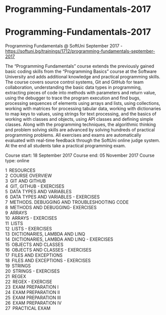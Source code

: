 # Programming-Fundamentals-2017

# Programming-Fundamentals-2017

Programming Fundamentals @ SoftUni September 2017 - https://softuni.bg/trainings/1712/programming-fundamentals-september-2017

The “Programming Fundamentals” course extends the previously gained basic coding skills from the “Programming Basics” course at the Software University and adds additional knowledge and practical programming skills.
The course covers source control systems, Git and GitHub for team collaboration, understanding the basic data types in programming, extracting pieces of code into methods with parameters and return value, using the debugger to trace the program execution and find bugs, processing sequences of elements using arrays and lists, using collections, working with matrices for processing tabular data, working with dictionaries to map keys to values, using strings for text processing, and the basics of working with classes and objects, using API classes and defining simple classes.
Along with the programming techniques, the algorithmic thinking and problem solving skills are advanced by solving hundreds of practical programming problems. All exercises and exams are automatically evaluated with real-time feedback through the SoftUni online judge system. At the end all students take a practical programming exam.

Course start: 18 September 2017 Course end: 05 November 2017  Course type: online

1 RESOURCES<br>
2 COURSE OVERVIEW<br>
3 GIT AND GITHUB<br>
4 GIT, GITHUB - EXERCISES<br>
5 DATA TYPES AND VARIABLES<br>
6 DATA TYPES AND VARIABLES - EXERCISES<br>
7 METHODS. DEBUGGING AND TROUBLESHOOTING CODE<br>
8 METHODS AND DEBUGGING- EXERCISES<br>
9 ARRAYS<br>
10 ARRAYS - EXERCISES<br>
11 LISTS<br>
12 LISTS - EXERCISES<br>
13 DICTIONARIES, LAMBDA AND LINQ<br>
14 DICTIONARIES, LAMBDA AND LINQ - EXERCISES<br>
15 OBJECTS AND CLASSES<br>
16 OBJECTS AND CLASSES - EXERCISES<br>
17 FILES AND EXCEPTIONS<br>
18 FILES AND EXCEPTIONS - EXERCISES<br>
19 STRINGS<br>
20 STRINGS - EXERCISES<br>
21 REGEX<br>
22 REGEX - EXERCISE<br>
23 EXAM PREPARATION I<br>
24 EXAM PREPARATION II<br>
25 EXAM PREPARATION III<br>
26 EXAM PREPARATION IV<br>
27 PRACTICAL ЕXAM<br>



